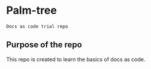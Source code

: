 # Palm-tree
``` Docs as code trial repo ```

## Purpose of the repo
This repo is created to learn the basics of docs as code. 


